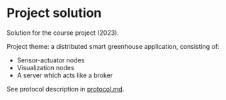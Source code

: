 # Project solution

Solution for the course project (2023).

Project theme: a distributed smart greenhouse application, consisting of:
* Sensor-actuator nodes
* Visualization nodes
* A server which acts like a broker

See protocol description in [protocol.md](protocol.md).